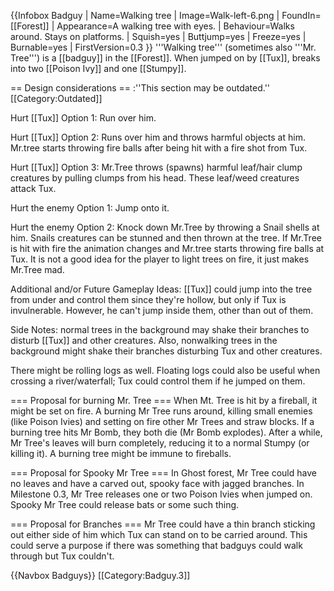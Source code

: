 {{Infobox Badguy
| Name=Walking tree
| Image=Walk-left-6.png
| FoundIn=[[Forest]]
| Appearance=A walking tree with eyes.
| Behaviour=Walks around. Stays on platforms.
| Squish=yes
| Buttjump=yes
| Freeze=yes
| Burnable=yes
| FirstVersion=0.3
}}
'''Walking tree''' (sometimes also '''Mr. Tree''') is a [[badguy]] in the [[Forest]]. When jumped on by [[Tux]], breaks into two [[Poison Ivy]] and one [[Stumpy]].

== Design considerations ==
:''This section may be outdated.''
[[Category:Outdated]]
 
Hurt [[Tux]] Option 1: Run over him.

Hurt [[Tux]] Option 2: Runs over him and throws harmful objects at him. Mr.tree starts throwing fire balls after being hit with a fire shot from Tux.

Hurt [[Tux]] Option 3: Mr.Tree throws (spawns) harmful leaf/hair clump creatures by pulling clumps from his head. These leaf/weed creatures attack Tux.

Hurt the enemy Option 1: Jump onto it.

Hurt the enemy Option 2: Knock down Mr.Tree by throwing a Snail shells at him. Snails creatures can be stunned and then thrown at the tree. If Mr.Tree is hit with fire the animation changes and Mr.tree starts throwing fire balls at Tux. It is not a good idea for the player to light trees on fire, it just makes Mr.Tree mad.

Additional and/or Future Gameplay Ideas: [[Tux]] could jump into the tree from under and control them since they're hollow, but only if Tux is invulnerable. However, he can't jump inside them, other than out of them.

Side Notes: normal trees in the background may shake their branches to disturb [[Tux]] and other creatures.
Also, nonwalking trees in the background might shake their branches disturbing Tux and other creatures.

There might be rolling logs as well. Floating logs could also be useful when crossing a river/waterfall; Tux could control them if he jumped on them.

=== Proposal for burning Mr. Tree ===
When Mt. Tree is hit by a fireball, it might be set on fire. A burning Mr Tree runs around, killing small enemies (like Poison Ivies) and setting on fire other Mr Trees and straw blocks. If a burning tree hits Mr Bomb, they both die (Mr Bomb explodes). After a while, Mr Tree's leaves will burn completely, reducing it to a normal Stumpy (or killing it).
A burning tree might be immune to fireballs.

=== Proposal for Spooky Mr Tree ===
In Ghost forest, Mr Tree could have no leaves and have a carved out, spooky face with jagged branches. In Milestone 0.3, Mr Tree releases one or two Poison Ivies when jumped on. Spooky Mr Tree could release bats or some such thing.

=== Proposal for Branches ===
Mr Tree could have a thin branch sticking out either side of him which Tux can stand on to be carried around. This could serve a purpose if there was something that badguys could walk through but Tux couldn't.

{{Navbox Badguys}}
[[Category:Badguy.3]]
